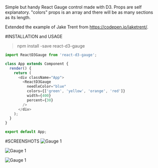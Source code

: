 Simple but handy React Gauge control made with D3.
Props are self explanatory. "colors" props is an array and there will be as many sections as its length.

Extended the example of Jake Trent from https://codepen.io/jaketrent/.

#INSTALLATION and USAGE

> npm install -save react-d3-gauge

```javascript
import ReactD3Gauge from 'react-d3-gauge';

class App extends Component {
  render() {
    return (
      <div className="App">
        <ReactD3Gauge
          needleColor="blue"
          colors={['green', 'yellow', 'orange', 'red']}
          width={400}
          percent={30}
        />
      </div>
    );
  }
}

export default App;

```

#SCREENSHOTS
![Gauge 1](https://raw.githubusercontent.com/aliustaoglu/react-d3-gauge/master/img/gauge-1.png)

![Gauge 1](https://raw.githubusercontent.com/aliustaoglu/react-d3-gauge/master/img/gauge-2.png)

![Gauge 1](https://raw.githubusercontent.com/aliustaoglu/react-d3-gauge/master/img/gauge-3.png)